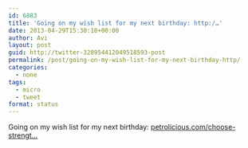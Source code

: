 ```yaml
---
id: 6883
title: 'Going on my wish list for my next birthday: http:/…'
date: 2013-04-29T15:30:18+00:00
author: Avi
layout: post
guid: http://twitter-328954412049518593-post
permalink: /post/going-on-my-wish-list-for-my-next-birthday-http/
categories:
  - none
tags:
  - micro
  - tweet
format: status
---
```

Going on my wish list for my next birthday: [petrolicious.com/choose-strengt…](http://www.petrolicious.com/choose-strength-of-espresso)